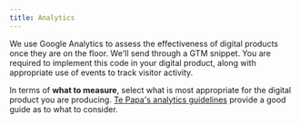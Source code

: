 ```yaml
---
title: Analytics
---
```


We use Google Analytics to assess the effectiveness of digital products once they are on the floor. We'll send through a GTM snippet. You are required to implement this code in your digital product, along with appropriate use of events to track visitor activity. <!-- Refer to the 'Virtual pageviews and events' section in the [Auckland Museum (web) analytics guidelines](http://www.aucklandmuseum.com/toolkit/google-analytics-tips). !-->

In terms of **what to measure**, select what is most appropriate for the digital product you are producing. [Te Papa's analytics guidelines](https://te-papa.github.io/_pages/foundations/analytics/) provide a good guide as to what to consider.